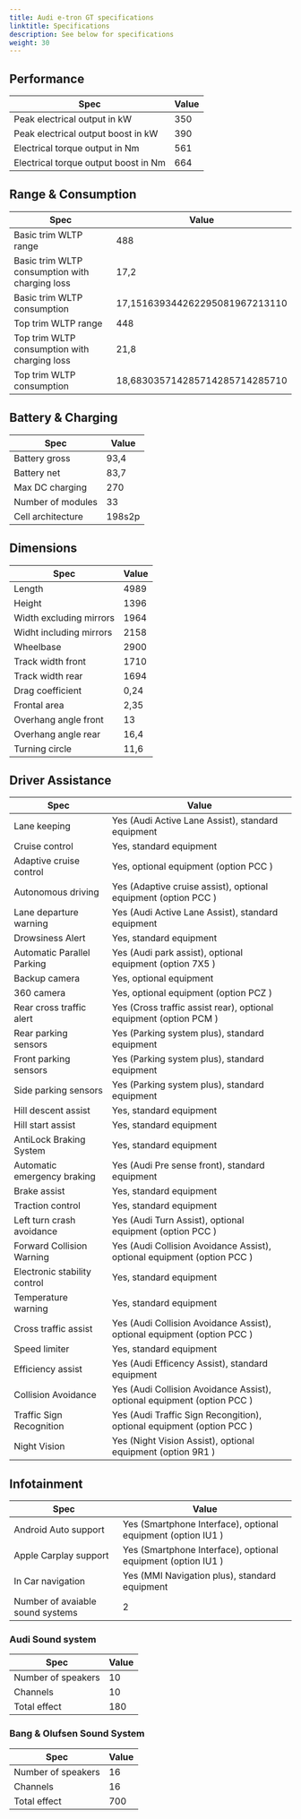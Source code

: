 ```yaml
---
title: Audi e-tron GT specifications
linktitle: Specifications
description: See below for specifications
weight: 30
---
```


## Performance
|Spec|Value|
|----|-----|
|Peak electrical output in kW|350|
|Peak electrical output boost in kW|390|
|Electrical torque output in Nm|561|
|Electrical torque output boost in Nm|664|

## Range & Consumption
|Spec|Value|
|----|-----|
|Basic trim WLTP range|488|
|Basic trim WLTP consumption with charging loss|17,2|
|Basic trim WLTP consumption|17,151639344262295081967213110|
|Top trim WLTP range|448|
|Top trim WLTP consumption with charging loss|21,8|
|Top trim WLTP consumption|18,683035714285714285714285710|

## Battery & Charging
|Spec|Value|
|----|-----|
|Battery gross|93,4|
|Battery net|83,7|
|Max DC charging|270|
|Number of modules|33|
|Cell architecture|198s2p|

## Dimensions
|Spec|Value|
|----|-----|
|Length|4989|
|Height|1396|
|Width excluding mirrors|1964|
|Widht including mirrors|2158|
|Wheelbase|2900|
|Track width front|1710|
|Track width rear|1694|
|Drag coefficient|0,24|
|Frontal area|2,35|
|Overhang angle front|13|
|Overhang angle rear|16,4|
|Turning circle|11,6|

## Driver Assistance
|Spec|Value|
|----|-----|
|Lane keeping|Yes (Audi Active Lane Assist), standard equipment|
|Cruise control|Yes, standard equipment|
|Adaptive cruise control|Yes, optional equipment (option PCC )|
|Autonomous driving|Yes (Adaptive cruise assist), optional equipment (option PCC )|
|Lane departure warning|Yes (Audi Active Lane Assist), standard equipment|
|Drowsiness Alert|Yes, standard equipment|
|Automatic Parallel Parking|Yes (Audi park assist), optional equipment (option 7X5 )|
|Backup camera|Yes, optional equipment|
|360 camera|Yes, optional equipment (option PCZ )|
|Rear cross traffic alert|Yes (Cross traffic assist rear), optional equipment (option PCM )|
|Rear parking sensors|Yes (Parking system plus), standard equipment|
|Front parking sensors|Yes (Parking system plus), standard equipment|
|Side parking sensors|Yes (Parking system plus), standard equipment|
|Hill descent assist|Yes, standard equipment|
|Hill start assist|Yes, standard equipment|
|AntiLock Braking System|Yes, standard equipment|
|Automatic emergency braking|Yes (Audi Pre sense front), standard equipment|
|Brake assist|Yes, standard equipment|
|Traction control|Yes, standard equipment|
|Left turn crash avoidance|Yes (Audi Turn Assist), optional equipment (option PCC )|
|Forward Collision Warning|Yes (Audi Collision Avoidance Assist), optional equipment (option PCC )|
|Electronic stability control|Yes, standard equipment|
|Temperature warning|Yes, standard equipment|
|Cross traffic assist|Yes (Audi Collision Avoidance Assist), optional equipment (option PCC )|
|Speed limiter|Yes, standard equipment|
|Efficiency assist|Yes (Audi Efficency Assist), standard equipment|
|Collision Avoidance|Yes (Audi Collision Avoidance Assist), optional equipment (option PCC )|
|Traffic Sign Recognition|Yes (Audi Traffic Sign Recongition), optional equipment (option PCC )|
|Night Vision|Yes (Night Vision Assist), optional equipment (option 9R1 )|

## Infotainment
|Spec|Value|
|----|-----|
|Android Auto support|Yes (Smartphone Interface), optional equipment (option IU1 )|
|Apple Carplay support|Yes (Smartphone Interface), optional equipment (option IU1 )|
|In Car navigation|Yes (MMI Navigation plus), standard equipment|
|Number of avaiable sound systems|2|

### Audi Sound system
|Spec|Value|
|----|-----|
|Number of speakers|10|
|Channels|10|
|Total effect|180|

### Bang & Olufsen Sound System
|Spec|Value|
|----|-----|
|Number of speakers|16|
|Channels|16|
|Total effect|700|
